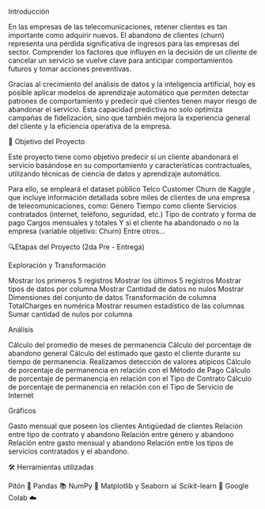 Introducción


En las empresas de las telecomunicaciones, retener clientes es tan importante como adquirir nuevos. El abandono de clientes (churn) representa una pérdida significativa de ingresos para las empresas del sector. Comprender los factores que influyen en la decisión de un cliente de cancelar un servicio se vuelve clave para anticipar comportamientos futuros y tomar acciones preventivas.

Gracias al crecimiento del análisis de datos y la inteligencia artificial, hoy es posible aplicar modelos de aprendizaje automático que permiten detectar patrones de comportamiento y predecir qué clientes tienen mayor riesgo de abandonar el servicio. Esta capacidad predictiva no solo optimiza campañas de fidelización, sino que también mejora la experiencia general del cliente y la eficiencia operativa de la empresa.

🎯 Objetivo del Proyecto


Este proyecto tiene como objetivo predecir si un cliente abandonará el servicio basándose en su comportamiento y características contractuales, utilizando técnicas de ciencia de datos y aprendizaje automático.

Para ello, se empleará el dataset público Telco Customer Churn de Kaggle , que incluye información detallada sobre miles de clientes de una empresa de telecomunicaciones, como: Género Tiempo como cliente Servicios contratados (internet, teléfono, seguridad, etc.) Tipo de contrato y forma de pago Cargos mensuales y totales Y si el cliente ha abandonado o no la empresa (variable objetivo: Churn) Entre otros...

🔍Etapas del Proyecto (2da Pre - Entrega)


Exploración y Transformación


Mostrar los primeros 5 registros
Mostrar los últimos 5 registros
Mostrar tipos de datos por columna
Mostrar Cantidad de datos no nulos
Mostrar Dimensiones del conjunto de datos
Transformación de columna TotalCharges en numérica
Mostrar resumen estadístico de las columnas
Sumar cantidad de nulos por columna


Análisis

Cálculo del promedio de meses de permanencia
Cálculo del porcentaje de abandono general
Cálculo del estimado que gasto el cliente durante su tiempo de permanencia.
Realizamos detección de valores atípicos
Cálculo de porcentaje de permanencia en relación con el Método de Pago
Cálculo de porcentaje de permanencia en relación con el Tipo de Contrato
Cálculo de porcentaje de permanencia en relación con el Tipo de Servicio de Internet


Gráficos


Gasto mensual que poseen los clientes
Antigüedad de clientes
Relación entre tipo de contrato y abandono
Relación entre género y abandono
Relación entre gasto mensual y abandono
Relación entre los tipos de servicios contratados y el abandono.


🛠️ Herramientas utilizadas


Pitón 🐍
Pandas 📚
NumPy 🔢
Matplotlib y Seaborn 📊
Scikit-learn 🤖
Google Colab ☁️
